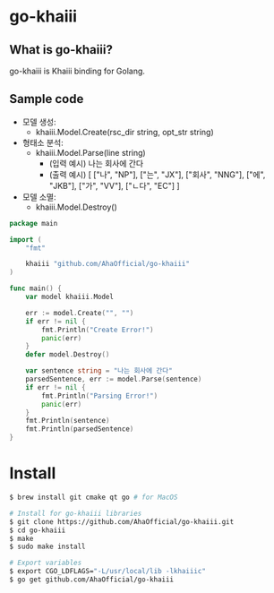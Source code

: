 # go-khaiii

## What is go-khaiii?

go-khaiii is Khaiii binding for Golang.

## Sample code

- 모델 생성:
    - khaiii.Model.Create(rsc_dir string, opt_str string)
- 형태소 분석:
    - khaiii.Model.Parse(line string)
        - (입력 예시) 나는 회사에 간다
        - (출력 예시)
        [ ["나", "NP"], ["는", "JX"],
           ["회사", "NNG"], ["에", "JKB"], 
           ["가", "VV"], ["ㄴ다", "EC"] ]
- 모델 소멸:
    - khaiii.Model.Destroy()

```go
package main

import (
	"fmt"

	khaiii "github.com/AhaOfficial/go-khaiii"
)

func main() {
	var model khaiii.Model

	err := model.Create("", "")
	if err != nil {
		fmt.Println("Create Error!")
		panic(err)
	}
	defer model.Destroy()

	var sentence string = "나는 회사에 간다"
	parsedSentence, err := model.Parse(sentence)
	if err != nil {
		fmt.Println("Parsing Error!")
		panic(err)
	}
	fmt.Println(sentence)
	fmt.Println(parsedSentence)
}
```

# Install

```bash
$ brew install git cmake qt go # for MacOS

# Install for go-khaiii libraries
$ git clone https://github.com/AhaOfficial/go-khaiii.git
$ cd go-khaiii
$ make
$ sudo make install

# Export variables
$ export CGO_LDFLAGS="-L/usr/local/lib -lkhaiiic"
$ go get github.com/AhaOfficial/go-khaiii
```
